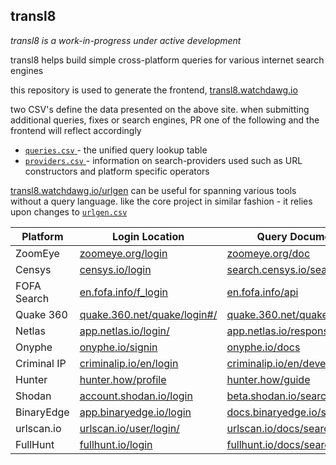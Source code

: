 ## transl8

_transl8 is a work-in-progress under active development_

transl8 helps build simple cross-platform queries for various internet search engines

this repository is used to generate the frontend, [transl8.watchdawg.io](https://transl8.watchdawg.io)

two CSV's define the data presented on the above site. when submitting additional queries, fixes or search engines, PR one of the following and the frontend will reflect accordingly

- [ `queries.csv` ](https://github.com/joshhighet/transl8/blob/main/queries.csv) - the unified query lookup table
- [ `providers.csv` ](https://github.com/joshhighet/transl8/blob/main/providers.csv) - information on search-providers used such as URL constructors and platform specific operators

[transl8.watchdawg.io/urlgen](http://transl8.watchdawg.io/urlgen) can be useful for spanning various tools without a query language. like the core project in similar fashion - it relies upon changes to [ `urlgen.csv` ](https://github.com/joshhighet/transl8/blob/main/urlgen.csv)

| Platform        | Login Location | Query Documentation |
|-----------------|----------------|---------------------|
| ZoomEye         | [zoomeye.org/login](https://www.zoomeye.org/login) | [zoomeye.org/doc](https://www.zoomeye.org/doc?Thechannel=user) |
| Censys          | [censys.io/login](https://censys.io/login) | [search.censys.io/search/definitions](https://search.censys.io/search/definitions?resource=hosts) |
| FOFA Search     | [en.fofa.info/f_login](https://en.fofa.info/f_login) | [en.fofa.info/api](https://en.fofa.info/api) |
| Quake 360       | [quake.360.net/quake/login#/](https://quake.360.net/quake/login#/) | [quake.360.net/quake/#/help](https://quake.360.net/quake/#/help?id=5eb238f110d2e850d5c6aec8&title=检索关键词) |
| Netlas          | [app.netlas.io/login/](https://app.netlas.io/login/) | [app.netlas.io/responses/](https://app.netlas.io/responses/) |
| Onyphe          | [onyphe.io/signin](https://www.onyphe.io/signin) | [onyphe.io/docs](https://www.onyphe.io/docs/onyphe-query-language) | 
| Criminal IP     | [criminalip.io/en/login](https://www.criminalip.io/en/mypage/information) | [criminalip.io/en/developer](https://www.criminalip.io/en/developer/filters-and-tags/filters) |
| Hunter          | [hunter.how/profile](https://hunter.how/profile) | [hunter.how/guide](https://hunter.how/guide) |
| Shodan          | [account.shodan.io/login](https://account.shodan.io/login) | [beta.shodan.io/search/filters](https://beta.shodan.io/search/filters) |
| BinaryEdge      | [app.binaryedge.io/login](https://app.binaryedge.io/login) | [docs.binaryedge.io/search](https://docs.binaryedge.io/search/) |
| urlscan.io      | [urlscan.io/user/login/](https://urlscan.io/user/login) | [urlscan.io/docs/search/](https://urlscan.io/docs/search) |
| FullHunt        | [fullhunt.io/login](https://fullhunt.io/login/) | [fullhunt.io/docs/search/filters](https://fullhunt.io/docs/search/filters/) |
